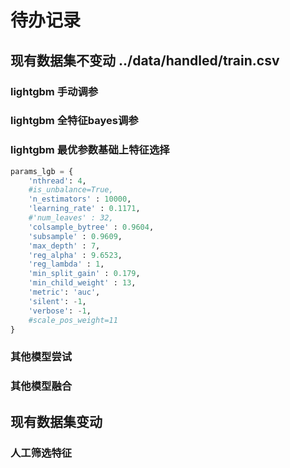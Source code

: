 # 待办记录


## 现有数据集不变动 ../data/handled/train.csv



### lightgbm 手动调参


### lightgbm 全特征bayes调参


### lightgbm 最优参数基础上特征选择


```python
params_lgb = {
    'nthread': 4,
    #is_unbalance=True,
    'n_estimators' : 10000,
    'learning_rate' : 0.1171,
    #'num_leaves' : 32,
    'colsample_bytree' : 0.9604,
    'subsample' : 0.9609,
    'max_depth' : 7,
    'reg_alpha' : 9.6523,
    'reg_lambda' : 1,
    'min_split_gain' : 0.179,
    'min_child_weight' : 13,
    'metric': 'auc',
    'silent': -1,
    'verbose': -1,
    #scale_pos_weight=11
}
```

### 其他模型尝试


### 其他模型融合




## 现有数据集变动


### 人工筛选特征